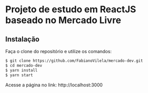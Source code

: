 # Projeto de estudo em ReactJS baseado no Mercado Livre

## Instalação

Faça o clone do repositório e utilize os comandos:

```sh
$ git clone https://github.com/FabianoVilela/mercado-dev.git
$ cd mercado-dev
$ yarn install
$ yarn start
```

Acesse a página no link: http://localhost:3000